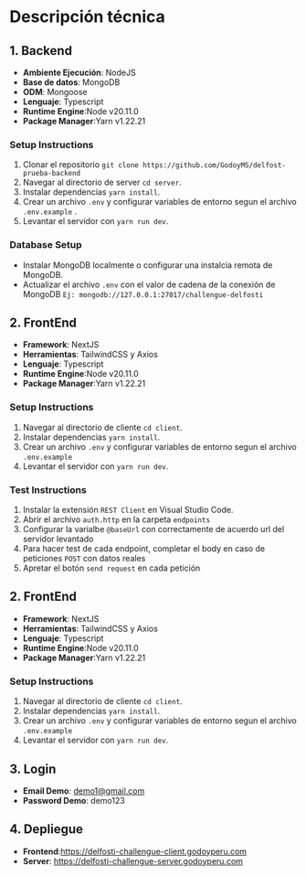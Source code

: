 # Descripción técnica

## 1. Backend
- **Ambiente Ejecución**: NodeJS
- **Base de datos**: MongoDB
- **ODM**: Mongoose
- **Lenguaje**: Typescript
- **Runtime Engine**:Node v20.11.0
- **Package Manager**:Yarn v1.22.21

### Setup Instructions
1. Clonar el repositorio `git clone https://github.com/GodoyMS/delfost-prueba-backend`
2. Navegar al directorio de server `cd server`.
3. Instalar dependencias `yarn install`.
4. Crear un archivo `.env` y configurar variables de entorno segun el archivo `.env.example` .
5. Levantar el servidor con `yarn run dev`.

### Database Setup
- Instalar MongoDB localmente o configurar una instalcia remota de MongoDB.
- Actualizar el archivo `.env` con el valor de cadena de la conexión de MongoDB  `Ej: mongodb://127.0.0.1:27017/challengue-delfosti`


## 2. FrontEnd
- **Framework**: NextJS
- **Herramientas**: TailwindCSS y Axios
- **Lenguaje**: Typescript
- **Runtime Engine**:Node v20.11.0
- **Package Manager**:Yarn v1.22.21

### Setup Instructions
1. Navegar al directorio de cliente `cd client`.
2. Instalar dependencias `yarn install`.
3. Crear un archivo `.env` y configurar variables de entorno segun el archivo `.env.example`
4. Levantar el servidor con `yarn run dev`.

### Test Instructions
1. Instalar la extensión `REST Client` en Visual Studio Code.
2. Abrir el archivo `auth.http` en la carpeta `endpoints`
3. Configurar la varialbe `@baseUrl` con correctamente de acuerdo url del servidor levantado
4. Para hacer test de cada endpoint, completar el body en caso de peticiones `POST` con datos reales
5. Apretar el botón `send request` en cada petición


## 2. FrontEnd
- **Framework**: NextJS
- **Herramientas**: TailwindCSS y Axios
- **Lenguaje**: Typescript
- **Runtime Engine**:Node v20.11.0
- **Package Manager**:Yarn v1.22.21

### Setup Instructions
1. Navegar al directorio de cliente `cd client`.
2. Instalar dependencias `yarn install`.
3. Crear un archivo `.env` y configurar variables de entorno segun el archivo `.env.example`
4. Levantar el servidor con `yarn run dev`.



## 3. Login
- **Email Demo**: demo1@gmail.com
- **Password Demo**: demo123


## 4. Depliegue
- **Frontend**:https://delfosti-challengue-client.godoyperu.com
- **Server**: https://delfosti-challengue-server.godoyperu.com










